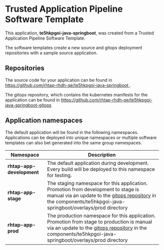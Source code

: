 # Trusted Application Pipeline Software Template

This application, **te5hkpgoi-java-springboot**, was created from a Trusted Application Pipeline Software Template.

The software templates create a new source and gitops deployment repositories with a sample source application. 

## Repositories

The source code for your application can be found in [https://github.com/rhtap-rhdh-qe/te5hkpgoi-java-springboot ](https://github.com/rhtap-rhdh-qe/te5hkpgoi-java-springboot ).
 
The gitops repository, which contains the kubernetes manifests for the application can be found in 
[https://github.com/rhtap-rhdh-qe/te5hkpgoi-java-springboot-gitops ](https://github.com/rhtap-rhdh-qe/te5hkpgoi-java-springboot-gitops ) 

## Application namespaces 

The default application will be found in the following namespaces. Applications can be deployed into unique namespaces or multiple software templates can also bet generated into the same group namespaces.  

|  Namespace   |  Description   |  
| -------- | -------- |   
| **rhtap-app-development** | The default application during development. Every build will be deployed to this namespace for testing. | 
| **rhtap-app-stage** | The staging namespace for this application. Promotion from development to stage is manual via an update to the [gitops repository](https://github.com/rhtap-rhdh-qe/te5hkpgoi-java-springboot-gitops ) in the components/te5hkpgoi-java-springboot/overlays/prod directory |  
| **rhtap-app-prod** | The production namespace for this application. Promotion from stage to production is manual via an update to the [gitops repository](https://github.com/rhtap-rhdh-qe/te5hkpgoi-java-springboot-gitops ) in the components/te5hkpgoi-java-springboot/overlays/prod directory | 
